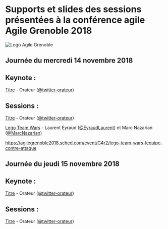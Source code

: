 # Supports et slides des sessions présentées à la conférence agile Agile Grenoble 2018
![Logo Agile Grenoble](http://agile-grenoble.org/wp-content/uploads/2018/04/logo_ag_white_text_24.png)


## Journée du mercredi 14 novembre 2018

## Keynote :

[Titre](http://url-des-slides) - Orateur  ([@twitter-orateur](https://twitter.com/@twitter-orateur)) 

## Sessions :

[Titre](http://url-des-slides) - Orateur  ([@twitter-orateur](https://twitter.com/@twitter-orateur)) 


[Lego Team Wars](./assets/slides/lego-team-wars/) - Laurent Eyraud ([@EyraudLaurent](https://twitter.com/@EyraudLaurent)) et Marc Nazarian ([@MarcNazarian](https://twitter.com/@MarcNazarian)) 


https://agilegrenoble2018.sched.com/event/G4r2/lego-team-wars-lequipe-contre-attaque


## Journée du jeudi 15 novembre 2018

## Keynote :

[Titre](http://url-des-slides) - Orateur  ([@twitter-orateur](https://twitter.com/@twitter-orateur)) 

## Sessions :

[Titre](http://url-des-slides) - Orateur  ([@twitter-orateur](https://twitter.com/@twitter-orateur)) 


